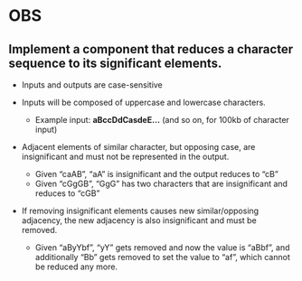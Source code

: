 # OBS

## Implement a component that reduces a character sequence to its significant elements.  
* Inputs and outputs are case-sensitive 
* Inputs will be composed of uppercase and lowercase characters.  
    * Example input: **aBccDdCasdeE…** (and so on, for 100kb of character input) 

* Adjacent elements of similar character, but opposing case, are insignificant and must not be represented in the output. 
    * Given “caAB”, “aA” is insignificant and the output reduces to “cB” 
    * Given “cGgGB”, “GgG” has two characters that are insignificant and reduces to “cGB” 

* If removing insignificant elements causes new similar/opposing adjacency, the new adjacency is also insignificant and must be removed. 
    * Given “aByYbf”, “yY” gets removed and now the value is “aBbf”, and additionally “Bb” gets removed to set the value to “af”, which cannot be reduced any more. 
